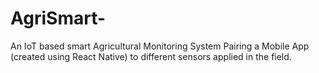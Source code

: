 # AgriSmart-
An IoT based smart Agricultural Monitoring System Pairing a Mobile App (created using React Native) to different sensors applied in the field.
